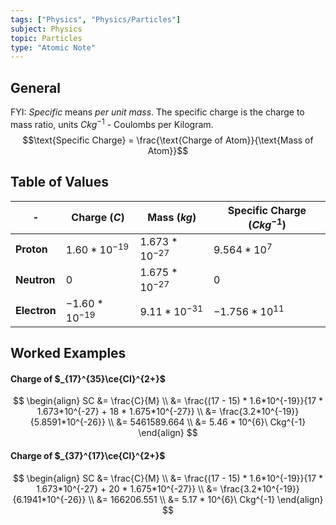 ```yaml
---
tags: ["Physics", "Physics/Particles"]
subject: Physics
topic: Particles
type: "Atomic Note"
---
```


## General
FYI: *Specific* means *per unit mass*.
The specific charge is the charge to mass ratio, units $Ckg^{-1}$ - Coulombs per Kilogram.
$$\text{Specific Charge} = \frac{\text{Charge of Atom}}{\text{Mass of Atom}}$$


## Table of Values
| -            | Charge ($C$)     | Mass ($kg$)      | Specific Charge ($Ckg^{-1}$) |
| ------------ | ---------------- | ---------------- | ---------------------------- |
| **Proton**   | $1.60*10^{-19}$  | $1.673*10^{-27}$ | $9.564*10^7$                 |
| **Neutron**  | $0$              | $1.675*10^{-27}$ | $0$                          |
| **Electron** | $-1.60*10^{-19}$ | $9.11*10^{-31}$  | $-1.756*10^{11}$             |

## Worked Examples
#### Charge of $_{17}^{35}\ce{Cl}^{2+}$
$$
\begin{align}
SC &= \frac{C}{M} \\
&= \frac{(17 - 15) * 1.6*10^{-19}}{17 * 1.673*10^{-27} + 18 * 1.675*10^{-27}} \\
&= \frac{3.2*10^{-19}}{5.8591*10^{-26}} \\
&= 5461589.664 \\
&= 5.46 * 10^{6}\ Ckg^{-1}
\end{align}
$$

#### Charge of $_{37}^{17}\ce{Cl}^{2+}$
$$
\begin{align}
SC &= \frac{C}{M} \\
&= \frac{(17 - 15) * 1.6*10^{-19}}{17 * 1.673*10^{-27} + 20 * 1.675*10^{-27}} \\
&= \frac{3.2*10^{-19}}{6.1941*10^{-26}} \\
&= 166206.551 \\
&= 5.17 * 10^{6}\ Ckg^{-1}
\end{align}
$$